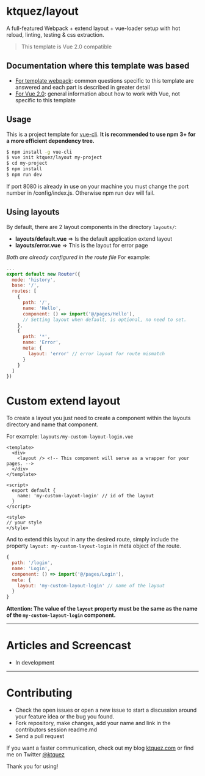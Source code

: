# ktquez/layout

A full-featured Webpack + extend layout + vue-loader setup with hot reload, linting, testing & css extraction.

> This template is Vue 2.0 compatible

## Documentation where this template was based

- [For template webpack](http://vuejs-templates.github.io/webpack): common questions specific to this template are answered and each part is described in greater detail
- [For Vue 2.0](http://vuejs.org/guide/): general information about how to work with Vue, not specific to this template

## Usage

This is a project template for [vue-cli](https://github.com/vuejs/vue-cli). **It is recommended to use npm 3+ for a more efficient dependency tree.**

``` bash
$ npm install -g vue-cli
$ vue init ktquez/layout my-project
$ cd my-project
$ npm install
$ npm run dev
```

If port 8080 is already in use on your machine you must change the port number in /config/index.js. Otherwise npm run dev will fail.

## Using layouts

By default, there are 2 layout components in the directory `layouts/`:
- **layouts/default.vue** => Is the default application extend layout
- **layouts/error.vue** => This is the layout for error page

*Both are already configured in the route file*
For example:
```javascript
...
export default new Router({
  mode: 'history',
  base: '/',
  routes: [
    {
      path: '/',
      name: 'Hello',
      component: () => import('@/pages/Hello'),
      // Setting layout when default, is optional, no need to set.
    },
    {
      path: '*',
      name: 'Error',
      meta: {
        layout: 'error' // error layout for route mismatch
      }
    }
  ]
})

```

# Custom extend layout

To create a layout you just need to create a component within the layouts directory and name that component.  

For example:
`layouts/my-custom-layout-login.vue`

```vue
<template>
  <div>
    <layout /> <!-- This component will serve as a wrapper for your pages. -->
  </div>
</template>

<script>
  export default {
    name: 'my-custom-layout-login' // id of the layout
  }
</script>

<style>
// your style
</style>
```

And to extend this layout in any the desired route, simply include the property `layout: my-custom-layout-login` in meta object of the route.
```javascript
{
  path: '/login',
  name: 'Login',
  component: () => import('@/pages/Login'),
  meta: {
    layout: 'my-custom-layout-login' // name of the layout
  }
}
```

**Attention: The value of the `layout` property must be the same as the name of the `my-custom-layout-login` component.**

---

# Articles and Screencast

- In development

---

# Contributing

- Check the open issues or open a new issue to start a discussion around your feature idea or the bug you found.
- Fork repository, make changes, add your name and link in the contributors session readme.md
- Send a pull request

If you want a faster communication, check out my blog [ktquez.com](https://ktquez.com) or find me on Twitter [@ktquez](https://twitter.com/ktquez)

Thank you for using!